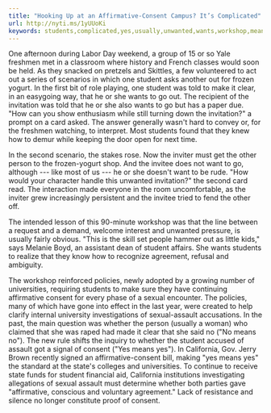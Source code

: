```yaml
---
title: "Hooking Up at an Affirmative-Consent Campus? It’s Complicated"
url: http://nyti.ms/1yUUoKi
keywords: students,complicated,yes,usually,unwanted,wants,workshop,means,hooking,invitation,consent,campus,student,affirmativeconsent
---
```

One afternoon during Labor Day weekend, a group of 15 or so Yale freshmen met in a classroom where history and French classes would soon be held. As they snacked on pretzels and Skittles, a few volunteered to act out a series of scenarios in which one student asks another out for frozen yogurt. In the first bit of role playing, one student was told to make it clear, in an easygoing way, that he or she wants to go out. The recipient of the invitation was told that he or she also wants to go but has a paper due. "How can you show enthusiasm while still turning down the invitation?" a prompt on a card asked. The answer generally wasn't hard to convey or, for the freshmen watching, to interpret. Most students found that they knew how to demur while keeping the door open for next time.

In the second scenario, the stakes rose. Now the inviter must get the other person to the frozen-­yogurt shop. And the invitee does not want to go, although --- like most of us --- he or she doesn't want to be rude. "How would your character handle this unwanted invitation?" the second card read. The interaction made everyone in the room uncomfortable, as the inviter grew increasingly persistent and the invitee tried to fend the other off.

The intended lesson of this 90-minute workshop was that the line between a request and a demand, welcome interest and unwanted pressure, is usually fairly obvious. "This is the skill set people hammer out as little kids," says Melanie Boyd, an assistant dean of student affairs. She wants students to realize that they know how to recognize agreement, refusal and ambiguity.

The workshop reinforced policies, newly adopted by a growing number of universities, requiring students to make sure they have continuing affirmative consent for every phase of a sexual encounter. The policies, many of which have gone into effect in the last year, were created to help clarify internal university investigations of sexual-assault accusations. In the past, the main question was whether the person (usually a woman) who claimed that she was raped had made it clear that she said no ("No means no"). The new rule shifts the inquiry to whether the student accused of assault got a signal of consent ("Yes means yes"). In California, Gov. Jerry Brown recently signed an affirmative-consent bill, making "yes means yes" the standard at the state's colleges and universities. To continue to receive state funds for student financial aid, California institutions investigating allegations of sexual assault must determine whether both parties gave "affirmative, conscious and voluntary agreement." Lack of resistance and silence no longer constitute proof of consent.
